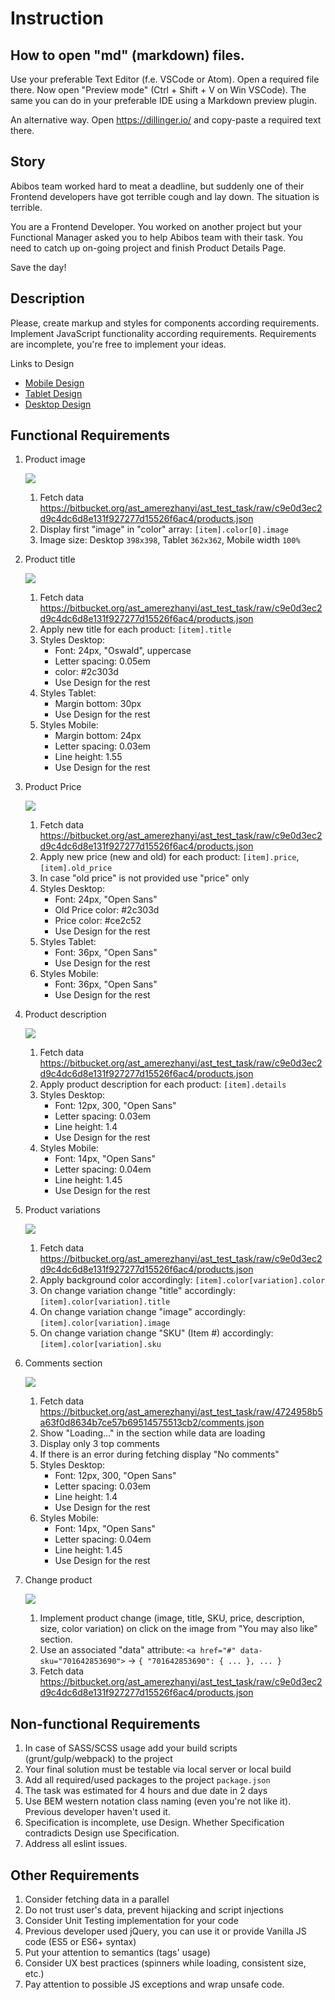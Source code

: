 # Instruction

## How to open "md" (markdown) files.

Use your preferable Text Editor (f.e. VSCode or Atom). Open a required file there. Now open "Preview mode" (Ctrl + Shift + V on Win VSCode). The same you can do in your preferable IDE using a Markdown preview plugin.

An alternative way. Open https://dillinger.io/ and copy-paste a required text there.

## Story

Abibos team worked hard to meat a deadline, but suddenly one of their Frontend developers have got terrible cough and lay down. The situation is terrible.

You are a Frontend Developer. You worked on another project but your Functional Manager asked you to help Abibos team with their task. You need to catch up on-going project and finish Product Details Page.

Save the day!

## Description

Please, create markup and styles for components according requirements. Implement JavaScript functionality according requirements. Requirements are incomplete, you're free to implement your ideas.

Links to Design

- [Mobile Design](https://bitbucket.org/ast_amerezhanyi/ast_test_task/raw/2d0cbe6d076be0a5675e8bec6b99db6a3c54f4b1/Design_mobile.png)
- [Tablet Design](https://bitbucket.org/ast_amerezhanyi/ast_test_task/raw/2d0cbe6d076be0a5675e8bec6b99db6a3c54f4b1/Design_tablet.png)
- [Desktop Design](https://bitbucket.org/ast_amerezhanyi/ast_test_task/raw/2d0cbe6d076be0a5675e8bec6b99db6a3c54f4b1/Design_desktop.png)

## Functional Requirements

1.  Product image

    ![](https://bitbucket.org/ast_amerezhanyi/ast_test_task/raw/7e87788e6acd3aff08d7f145bfb61555c15e70aa/product-image.png)

    1.  Fetch data https://bitbucket.org/ast_amerezhanyi/ast_test_task/raw/c9e0d3ec2d9c4dc6d8e131f927277d15526f6ac4/products.json
    1.  Display first "image" in "color" array: `[item].color[0].image`
    1.  Image size: Desktop `398x398`, Tablet `362x362`, Mobile width `100%`

1.  Product title

    ![](https://bitbucket.org/ast_amerezhanyi/ast_test_task/raw/7e87788e6acd3aff08d7f145bfb61555c15e70aa/product-title.png)

    1.  Fetch data https://bitbucket.org/ast_amerezhanyi/ast_test_task/raw/c9e0d3ec2d9c4dc6d8e131f927277d15526f6ac4/products.json
    1.  Apply new title for each product: `[item].title`
    1.  Styles Desktop:
        - Font: 24px, "Oswald", uppercase
        - Letter spacing: 0.05em
        - color: #2c303d
        - Use Design for the rest
    1.  Styles Tablet:
        - Margin bottom: 30px
        - Use Design for the rest
    1.  Styles Mobile:
        - Margin bottom: 24px
        - Letter spacing: 0.03em
        - Line height: 1.55
        - Use Design for the rest

1.  Product Price

    ![](https://bitbucket.org/ast_amerezhanyi/ast_test_task/raw/7e87788e6acd3aff08d7f145bfb61555c15e70aa/product-price.png)

    1.  Fetch data https://bitbucket.org/ast_amerezhanyi/ast_test_task/raw/c9e0d3ec2d9c4dc6d8e131f927277d15526f6ac4/products.json
    1.  Apply new price (new and old) for each product: `[item].price`, `[item].old_price`
    1.  In case "old price" is not provided use "price" only
    1.  Styles Desktop:
        - Font: 24px, "Open Sans"
        - Old Price color: #2c303d
        - Price color: #ce2c52
        - Use Design for the rest
    1.  Styles Tablet:
        - Font: 36px, "Open Sans"
        - Use Design for the rest
    1.  Styles Mobile:
        - Font: 36px, "Open Sans"
        - Use Design for the rest

1.  Product description

    ![](https://bitbucket.org/ast_amerezhanyi/ast_test_task/raw/7e87788e6acd3aff08d7f145bfb61555c15e70aa/product-description.png)

    1.  Fetch data https://bitbucket.org/ast_amerezhanyi/ast_test_task/raw/c9e0d3ec2d9c4dc6d8e131f927277d15526f6ac4/products.json
    1.  Apply product description for each product: `[item].details`
    1.  Styles Desktop:
        - Font: 12px, 300, "Open Sans"
        - Letter spacing: 0.03em
        - Line height: 1.4
        - Use Design for the rest
    1.  Styles Mobile:
        - Font: 14px, "Open Sans"
        - Letter spacing: 0.04em
        - Line height: 1.45
        - Use Design for the rest

1.  Product variations

    ![](https://bitbucket.org/ast_amerezhanyi/ast_test_task/raw/7e87788e6acd3aff08d7f145bfb61555c15e70aa/product-variations.png)

    1.  Fetch data https://bitbucket.org/ast_amerezhanyi/ast_test_task/raw/c9e0d3ec2d9c4dc6d8e131f927277d15526f6ac4/products.json
    1.  Apply background color accordingly: `[item].color[variation].color`
    1.  On change variation change "title" accordingly: `[item].color[variation].title`
    1.  On change variation change "image" accordingly: `[item].color[variation].image`
    1.  On change variation change "SKU" (Item #) accordingly: `[item].color[variation].sku`

1.  Comments section

    ![](https://bitbucket.org/ast_amerezhanyi/ast_test_task/raw/7e87788e6acd3aff08d7f145bfb61555c15e70aa/comments.png)

    1.  Fetch data https://bitbucket.org/ast_amerezhanyi/ast_test_task/raw/4724958b5a63f0d8634b7ce57b69514575513cb2/comments.json
    1.  Show "Loading..." in the section while data are loading
    1.  Display only 3 top comments
    1.  If there is an error during fetching display "No comments"
    1.  Styles Desktop:
        - Font: 12px, 300, "Open Sans"
        - Letter spacing: 0.03em
        - Line height: 1.4
        - Use Design for the rest
    1.  Styles Mobile:
        - Font: 14px, "Open Sans"
        - Letter spacing: 0.04em
        - Line height: 1.45
        - Use Design for the rest

1.  Change product

    ![](https://bitbucket.org/ast_amerezhanyi/ast_test_task/raw/7e87788e6acd3aff08d7f145bfb61555c15e70aa/change-product.png)

    1.  Implement product сhange (image, title, SKU, price, description, size, color variation) on click on the image from "You may also like" section.
    1.  Use an associated "data" attribute: `<a href="#" data-sku="701642853690">` -> `{ "701642853690": { ... }, ... }`
    1.  Fetch data https://bitbucket.org/ast_amerezhanyi/ast_test_task/raw/c9e0d3ec2d9c4dc6d8e131f927277d15526f6ac4/products.json

## Non-functional Requirements

1.  In case of SASS/SCSS usage add your build scripts (grunt/gulp/webpack) to the project
1.  Your final solution must be testable via local server or local build
1.  Add all required/used packages to the project `package.json`
1.  The task was estimated for 4 hours and due date in 2 days
1.  Use BEM western notation class naming (even you're not like it). Previous developer haven't used it.
1.  Specification is incomplete, use Design. Whether Specification contradicts Design use Specification.
1.  Address all eslint issues.

## Other Requirements

1.  Consider fetching data in a parallel
1.  Do not trust user's data, prevent hijacking and script injections
1.  Consider Unit Testing implementation for your code
1.  Previous developer used jQuery, you can use it or provide Vanilla JS code (ES5 or ES6+ syntax)
1.  Put your attention to semantics (tags' usage)
1.  Consider UX best practices (spinners while loading, consistent size, etc.)
1.  Pay attention to possible JS exceptions and wrap unsafe code.
